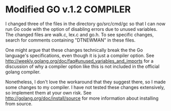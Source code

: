 Modified GO v.1.2 COMPILER
====

I changed three of the files in the directory go/src/cmd/gc so that I can now run Go code with the option of disabling errors due to unused variables. The changed files are walk.c, lex.c and go.h. To see specific changes, search for comments containing "DTNEWMAN" in these files.

One might argue that these changes technically break the the Go language's specifications, even though it is just a compiler option. See http://weekly.golang.org/doc/faq#unused_variables_and_imports for a discussion of why a compiler option like this is not included in the official golang compiler.

Nonetheless, I don't love the workaround that they suggest there, so I made some changes to my compiler. I have not tested these changes extensively, so implement them at your own risk. See http://golang.org/doc/install/source for more information about installing from source.
